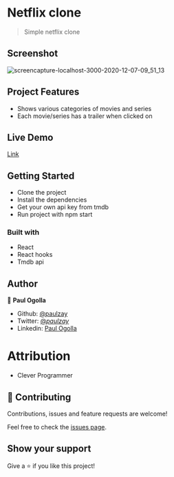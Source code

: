 # Netflix clone

> Simple netflix clone

## Screenshot

![screencapture-localhost-3000-2020-12-07-09_51_13](https://user-images.githubusercontent.com/29974825/101318833-feaad300-3871-11eb-90b5-f060fefffe24.png)

## Project Features

- Shows various categories of movies and series
- Each movie/series has a trailer when clicked on

## Live Demo

[Link]()

## Getting Started

- Clone the project
- Install the dependencies
- Get your own api key from tmdb
- Run project with npm start

### Built with

- React
- React hooks
- Tmdb api

## Author

👤 **Paul Ogolla**

- Github: [@paulzay](https://github.com/paulzay)
- Twitter: [@_paulzay_](https://twitter.com/_paulzay_)
- Linkedin: [Paul Ogolla](https://linkedin.com/in/paulogolla)

# Attribution

- Clever Programmer

## 🤝 Contributing

Contributions, issues and feature requests are welcome!

Feel free to check the [issues page](issues/).

## Show your support

Give a ⭐️ if you like this project!
